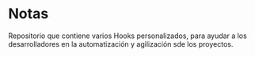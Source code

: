 # Notas

Repositorio que contiene varios Hooks personalizados, para ayudar a los desarrolladores en la automatización y agilización sde los proyectos.